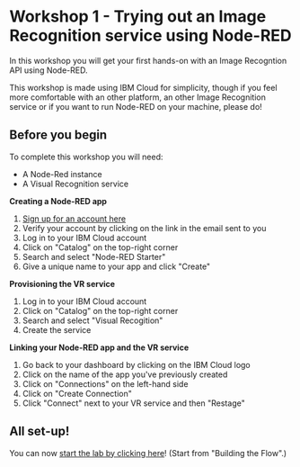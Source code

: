 # Workshop 1 - Trying out an Image Recognition service using Node-RED

In this workshop you will get your first hands-on with an Image Recogntion API using Node-RED.

This workshop is made using IBM Cloud for simplicity, though if you feel more comfortable with an other platform, an other Image Recognition service or if you want to run Node-RED on your machine, please do! 

## Before you begin

To complete this workshop you will need:
- A Node-Red instance
- A Visual Recognition service

**Creating a Node-RED app**

1. [Sign up for an account here](https://ibm.biz/BdZHfN)
2. Verify your account by clicking on the link in the email sent to you
3. Log in to your IBM Cloud account
4. Click on "Catalog" on the top-right corner
5. Search and select "Node-RED Starter" 
6. Give a unique name to your app and click "Create"

**Provisioning the VR service**

1. Log in to your IBM Cloud account
2. Click on "Catalog" on the top-right corner
3. Search and select "Visual Recogition" 
4. Create the service

**Linking your Node-RED app and the VR service**

1. Go back to your dashboard by clicking on the IBM Cloud logo
2. Click on the name of the app you've previously created
3. Click on "Connections" on the left-hand side
4. Click on "Create Connection"
5. Click "Connect" next to your VR service and then "Restage"

## All set-up!

You can now [start the lab by clicking here](https://github.com/watson-developer-cloud/node-red-labs/blob/master/basic_examples/visual_recognition/README.md)! (Start from "Building the Flow".)
